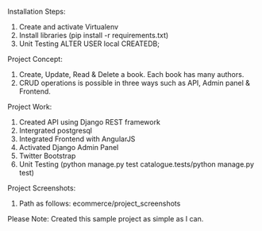 Installation Steps:

1. Create and activate Virtualenv
2. Install libraries (pip install -r requirements.txt)
3. Unit Testing
	ALTER USER local CREATEDB;


Project Concept:

1. Create, Update, Read & Delete a book. Each book has many authors.
2. CRUD operations is possible in three ways such as API, Admin panel & Frontend. 


Project Work:

1. Created API using Django REST framework
2. Intergrated postgresql
3. Integrated Frontend with AngularJS
4. Activated Django Admin Panel
5. Twitter Bootstrap
6. Unit Testing (python manage.py test catalogue.tests/python manage.py test)

Project Screenshots:

1. Path as follows: ecommerce/project_screenshots

Please Note: Created this sample project as simple as I can.

